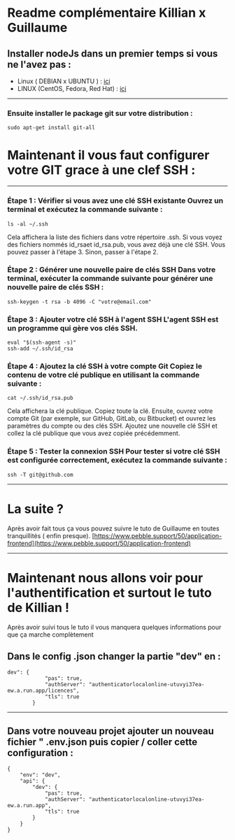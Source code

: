 #  Readme complémentaire Killian x Guillaume

## Installer nodeJs dans un premier temps si vous ne l'avez pas : 
- Linux ( DEBIAN x UBUNTU )  : [ici](https://nodejs.org/en/download/package-manager#debian-and-ubuntu-based-linux-distributions)
- LINUX (CentOS, Fedora, Red Hat) : [ici](https://nodejs.org/en/download/package-manager#centos-fedora-and-red-hat-enterprise-linux)

******

### Ensuite installer le package git sur votre distribution : 
```
sudo apt-get install git-all

```

# Maintenant il vous faut configurer votre GIT grace à une clef SSH : 

******

### Étape 1 : Vérifier si vous avez une clé SSH existante Ouvrez un terminal et exécutez la commande suivante :

```
ls -al ~/.ssh
```

Cela affichera la liste des fichiers dans votre répertoire .ssh. Si vous voyez des fichiers nommés id_rsaet id_rsa.pub, 
vous avez déjà une clé SSH. Vous pouvez passer à l'étape 3. Sinon, passer à l'étape 2.




### Étape 2 : Générer une nouvelle paire de clés SSH Dans votre terminal, exécuter la commande suivante pour générer une nouvelle paire de clés SSH :


```
ssh-keygen -t rsa -b 4096 -C "votre@email.com"

```




### Étape 3 : Ajouter votre clé SSH à l'agent SSH L'agent SSH est un programme qui gère vos clés SSH. 

```
eval "$(ssh-agent -s)"
ssh-add ~/.ssh/id_rsa

```




### Étape 4 : Ajoutez la clé SSH à votre compte Git Copiez le contenu de votre clé publique en utilisant la commande suivante :

```
cat ~/.ssh/id_rsa.pub
```

Cela affichera la clé publique. Copiez toute la clé.
Ensuite, ouvrez votre compte Git (par exemple, sur GitHub, GitLab, ou Bitbucket) et ouvrez les paramètres du compte ou des clés SSH.
Ajoutez une nouvelle clé SSH et collez la clé publique que vous avez copiée précédemment.




### Étape 5 : Tester la connexion SSH Pour tester si votre clé SSH est configurée correctement, exécutez la commande suivante :

```
ssh -T git@github.com

```




******

# La suite ? 

Après avoir fait tous ça vous pouvez suivre le tuto de Guillaume en toutes tranquillités ( enfin presque).
[https://www.pebble.support/50/application-frontend](https://www.pebble.support/50/application-frontend)



******

# Maintenant nous allons voir pour l'authentification et surtout le tuto de Killian ! 
Après avoir suivi tous le tuto il vous manquera quelques informations pour que ça marche complètement

## Dans le config .json changer la partie "dev" en : 


```
dev": {
            "pas": true,
            "authServer": "authenticatorlocalonline-utuvyi37ea-ew.a.run.app/licences",
            "tls": true
        }
```

******  

## Dans votre nouveau projet ajouter un nouveau fichier " .env.json puis copier / coller cette configuration :

```
{
    "env": "dev",
    "api": {
        "dev": {
            "pas": true,
            "authServer": "authenticatorlocalonline-utuvyi37ea-ew.a.run.app",
            "tls": true
        }
    }
}
```

